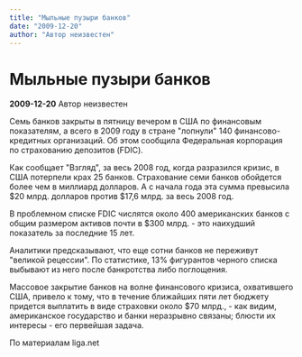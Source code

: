 ```yaml
---
title: "Мыльные пузыри банков"
date: "2009-12-20"
author: "Автор неизвестен"
---
```


# Мыльные пузыри банков

**2009-12-20** Автор неизвестен

Семь банков закрыты в пятницу вечером в США по финансовым показателям, а всего в 2009 году в стране "лопнули" 140 финансово-кредитных организаций. Об этом сообщила Федеральная корпорация по страхованию депозитов (FDIC).

Как сообщает "Взгляд", за весь 2008 год, когда разразился кризис, в США потерпели крах 25 банков. Страхование семи банков обойдется более чем в миллиард долларов. А с начала года эта сумма превысила $20 млрд. долларов против $17,6 млрд. за весь 2008 год.

В проблемном списке FDIC числятся около 400 американских банков с общим размером активов почти в $300 млрд. - это наихудший показатель за последние 15 лет.

Аналитики предсказывают, что еще сотни банков не переживут "великой рецессии". По статистике, 13% фигурантов черного списка выбывают из него после банкротства либо поглощения.

Массовое закрытие банков на волне финансового кризиса, охватившего США, привело к тому, что в течение ближайших пяти лет бюджету придется выплатить в виде страховки около $70 млрд., - как видим, американское государство и банки неразрывно связаны; блюсти их интересы - его первейшая задача.

По материалам liga.net